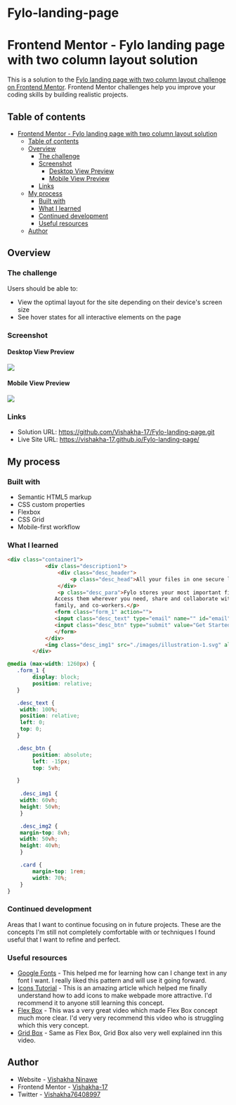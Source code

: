 # Fylo-landing-page
# Frontend Mentor - Fylo landing page with two column layout solution

This is a solution to the [Fylo landing page with two column layout challenge on Frontend Mentor](https://www.frontendmentor.io/challenges/fylo-landing-page-with-two-column-layout-5ca5ef041e82137ec91a50f5). Frontend Mentor challenges help you improve your coding skills by building realistic projects. 

## Table of contents

- [Frontend Mentor - Fylo landing page with two column layout solution](#frontend-mentor---fylo-landing-page-with-two-column-layout-solution)
  - [Table of contents](#table-of-contents)
  - [Overview](#overview)
    - [The challenge](#the-challenge)
    - [Screenshot](#screenshot)
      - [Desktop View Preview](#desktop-view-preview)
      - [Mobile View Preview](#mobile-view-preview)
    - [Links](#links)
  - [My process](#my-process)
    - [Built with](#built-with)
    - [What I learned](#what-i-learned)
    - [Continued development](#continued-development)
    - [Useful resources](#useful-resources)
  - [Author](#author)


## Overview

### The challenge

Users should be able to:

- View the optimal layout for the site depending on their device's screen size
- See hover states for all interactive elements on the page

### Screenshot


#### Desktop View Preview
![](./images/Desktop-Preview.jpeg)


#### Mobile View Preview
![](./images/Mobile-Preview.jpeg)


### Links

- Solution URL: https://github.com/Vishakha-17/Fylo-landing-page.git
- Live Site URL: https://vishakha-17.github.io/Fylo-landing-page/

## My process

### Built with

- Semantic HTML5 markup
- CSS custom properties
- Flexbox
- CSS Grid
- Mobile-first workflow



### What I learned



```html
<div class="container1">
            <div class="description1">
                <div class="desc_header">
                    <p class="desc_head">All your files in one secure location, accessible anywhere.</p>
                </div>
                <p class="desc_para">Fylo stores your most important files in one secure location. 
               Access them wherever you need, share and collaborate with friends, 
               family, and co-workers.</p>
               <form class="form_1" action="">
               <input class="desc_text" type="email" name="" id="email" placeholder="Enter your email..." required>
               <input class="desc_btn" type="submit" value="Get Started">
               </form>
            </div>
            <img class="desc_img1" src="./images/illustration-1.svg" alt="illustration-1">
        </div>
```
```css
@media (max-width: 1260px) {
   .form_1 {
        display: block;
        position: relative;
   }

   .desc_text {
    width: 100%;
    position: relative;
    left: 0;
    top: 0;
   }

   .desc_btn {
        position: absolute;
        left: -15px;
        top: 5vh;

   }
   
    .desc_img1 {
    width: 60vh;
    height: 50vh;
    }

    .desc_img2 {
    margin-top: 8vh;
    width: 50vh;
    height: 40vh;
    }

    .card {
        margin-top: 1rem;
        width: 70%;
    }
}
```


### Continued development

Areas that I want to continue focusing on in future projects. These are the concepts I'm still not completely comfortable with or techniques I found useful that I want to refine and perfect.


### Useful resources

- [Google Fonts](https://fonts.google.com/) - This helped me for learning how can I change text in any font I want. I really liked this pattern and will use it going forward.
- [Icons Tutorial](https://www.w3schools.com/icons/default.asp) - This is an amazing article which helped me finally understand how to add icons to make webpade more attractive. I'd recommend it to anyone still learning this concept.
- [Flex Box](https://youtu.be/3YW65K6LcIA) - This was a very great video which made Flex Box concept much more clear. I'd very very recommend this video who is struggling which this very concept.
- [Grid Box](https://youtu.be/0xMQfnTU6oo) - Same as Flex Box, Grid Box also very well explained inn this video.

## Author

- Website - [Vishakha Ninawe](https://github.com/Vishakha-17)
- Frontend Mentor - [Vishakha-17](https://www.frontendmentor.io/profile/Vishakha-17)
- Twitter - [Vishakha76408997](https://twitter.com/Vishakh76408997)


